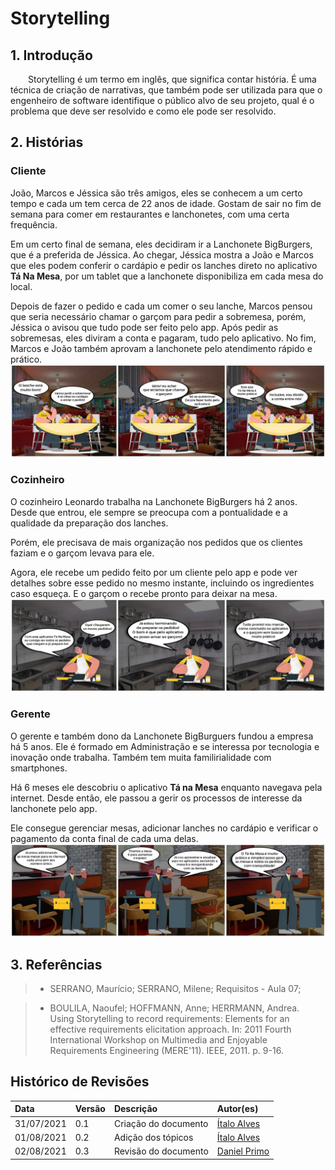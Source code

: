 # Storytelling

## 1. Introdução

&emsp;&emsp;Storytelling é um termo em inglês, que significa contar história. É uma técnica de criação de narrativas, que também pode ser utilizada para que o engenheiro de software identifique o público alvo de seu projeto, qual é o problema que deve ser resolvido e como ele pode ser resolvido.

## 2. Histórias

### Cliente

João, Marcos e Jéssica são três amigos, eles se conhecem a um certo tempo e cada um tem cerca de 22 anos de idade. Gostam de sair no fim de semana para comer em restaurantes e lanchonetes, com uma certa frequência.

Em um certo final de semana, eles decidiram ir a Lanchonete BigBurgers, que é a preferida de Jéssica. Ao chegar, Jéssica mostra a João e Marcos que eles podem conferir o cardápio e pedir os lanches direto no aplicativo **Tá Na Mesa**, por um tablet que a lanchonete disponibiliza em cada mesa do local.

Depois de fazer o pedido e cada um comer o seu lanche, Marcos pensou que seria necessário chamar o garçom para pedir a sobremesa, porém, Jéssica o avisou que tudo pode ser feito pelo app. Após pedir as sobremesas, eles diviram a conta e pagaram, tudo pelo aplicativo. No fim, Marcos e João também aprovam a lanchonete pelo atendimento rápido e prático.
![](./imagens/storytelling-cliente.jpg)

### Cozinheiro

O cozinheiro Leonardo trabalha na Lanchonete BigBurgers há 2 anos. Desde que entrou, ele sempre se preocupa com a pontualidade e a qualidade da preparação dos lanches.

Porém, ele precisava de mais organização nos pedidos que os clientes faziam e o garçom levava para ele.

Agora, ele recebe um pedido feito por um cliente pelo app e pode ver detalhes sobre esse pedido no mesmo instante, incluindo os ingredientes caso esqueça. E o garçom o recebe pronto para deixar na mesa.
![](./imagens/storytelling-cozinheiro.jpg)

### Gerente

O gerente e também dono da Lanchonete BigBurguers fundou a empresa há 5 anos. Ele é formado em Administração e se interessa por tecnologia e inovação onde trabalha. Também tem muita familirialidade com smartphones.

Há 6 meses ele descobriu o aplicativo **Tá na Mesa** enquanto navegava pela internet. Desde então, ele passou a gerir os processos de interesse da lanchonete pelo app.

Ele consegue gerenciar mesas, adicionar lanches no cardápio e verificar o pagamento da conta final de cada uma delas.
![](./imagens/storytelling-gerente.jpg)

## 3. Referências

> - SERRANO, Maurício; SERRANO, Milene; Requisitos - Aula 07;

> - BOULILA, Naoufel; HOFFMANN, Anne; HERRMANN, Andrea. Using Storytelling to record requirements: Elements for an effective requirements elicitation approach. In: 2011 Fourth International Workshop on Multimedia and Enjoyable Requirements Engineering (MERE'11). IEEE, 2011. p. 9-16.

## Histórico de Revisões

| Data       | Versão | Descrição            | Autor(es)                                        |
| :--------- | :----- | :------------------- | :----------------------------------------------- |
| 31/07/2021 | 0.1    | Criação do documento | [Ítalo Alves](https://github.com/alvesitalo)     |
| 01/08/2021 | 0.2    | Adição dos tópicos   | [Ítalo Alves](https://github.com/alvesitalo)     |
| 02/08/2021 | 0.3    | Revisão do documento | [Daniel Primo](https://github.com/danieldagerom) |
